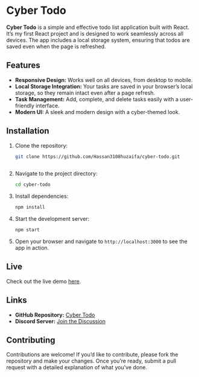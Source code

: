 


# Cyber Todo

**Cyber Todo** is a simple and effective todo list application built with React. It’s my first React project and is designed to work seamlessly across all devices. The app includes a local storage system, ensuring that todos are saved even when the page is refreshed.

## Features

- **Responsive Design:** Works well on all devices, from desktop to mobile.
- **Local Storage Integration:** Your tasks are saved in your browser’s local storage, so they remain intact even after a page refresh.
- **Task Management:** Add, complete, and delete tasks easily with a user-friendly interface.
- **Modern UI:** A sleek and modern design with a cyber-themed look.

## Installation

1. Clone the repository:

   ```bash
   git clone https://github.com/Hassan3108huzaifa/cyber-todo.git
 

2. Navigate to the project directory:

   ```bash
   cd cyber-todo
   ```

3. Install dependencies:

   ```bash
   npm install
   ```

4. Start the development server:

   ```bash
   npm start
   ```

5. Open your browser and navigate to `http://localhost:3000` to see the app in action.

## Live

Check out the live demo [here]([https://yourappdemo.com](https://hassanrj-todo.netlify.app/)).

## Links

- **GitHub Repository:** [Cyber Todo](https://github.com/Hassan3108huzaifa/React-CyberTodo.git)
- **Discord Server:** [Join the Discussion](https://discord.gg/xCu3xt3emv)

## Contributing

Contributions are welcome! If you’d like to contribute, please fork the repository and make your changes. Once you’re ready, submit a pull request with a detailed explanation of what you've done.

